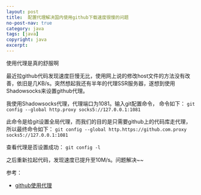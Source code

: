 ```yaml
---
layout: post
title:  配置代理解决国内使用github下载速度很慢的问题
no-post-nav: true
category: java
tags: [java]
copyright: java
excerpt: 
---
```


使用代理是真的舒服啊

最近拉github代码发现速度巨慢无比，使用网上说的修改host文件的方法没有改善，依旧是几KB/s。突然想起我还有半年的代理SSR服务器，遂想到使用Shadowsocks来设置github代理。

我使用Shadowsocks代理，代理端口为1081。输入git配置命令，
命令如下：
` git config --global http.proxy socks5://127.0.0.1:1081
`

此命令是给git设置全局代理，而我们的目的是只需要github上的代码库走代理，所以最终命令如下：
` git config --global http.https://github.com.proxy socks5://127.0.0.1:1081
`

查看代理是否设置成功：
` git config -l
`


之后重新拉起代码，发现速度已提升至10M/s。问题解决~~

参考：

- [github使用代理](https://www.1cyril.com/githubshi-yong-dai-li/)
